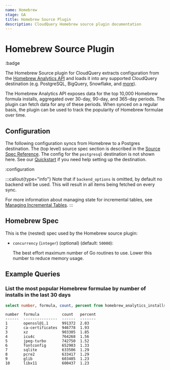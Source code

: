 ```yaml
---
name: Homebrew
stage: GA
title: Homebrew Source Plugin
description: CloudQuery Homebrew source plugin documentation
---
```


# Homebrew Source Plugin

:badge

The Homebrew Source plugin for CloudQuery extracts configuration from the [Homebrew Analytics API](https://formulae.brew.sh/analytics/) and loads it into any supported CloudQuery destination (e.g. PostgreSQL, BigQuery, Snowflake, and [more](/docs/plugins/destinations/overview)).

The Homebrew Analytics API exposes data for the top 10,000 Homebrew formula installs, aggregated over 30-day, 90-day, and 365-day periods. The plugin can fetch data for any of these periods. When synced on a regular basis, the plugin can be used to track the popularity of Homebrew formulae over time.

## Configuration

The following configuration syncs from Homebrew to a Postgres destination. The (top level) source spec section is described in the [Source Spec Reference](/docs/reference/source-spec). The config for the `postgresql` destination is not shown here. See our [Quickstart](/docs/quickstart) if you need help setting up the destination.

:configuration

:::callout{type="info"}
Note that if `backend_options` is omitted, by default no backend will be used.
This will result in all items being fetched on every sync.

For more information about managing state for incremental tables, see [Managing Incremental Tables](/docs/advanced-topics/managing-incremental-tables).
:::

## Homebrew Spec

This is the (nested) spec used by the Homebrew source plugin:

- `concurrency` (`integer`) (optional) (default: `50000`):

  The best effort maximum number of Go routines to use.
  Lower this number to reduce memory usage.

## Example Queries

### List the most popular Homebrew formulae by number of installs in the last 30 days

```sql copy
select number, formula, count, percent from homebrew_analytics_installs_30d order by number asc limit 10;
```

```text
number  formula          count   percent
------  ---------------  ------  -------
1       openssl@1.1      991372  2.03
2       ca-certificates  946778  1.93
3       xz               903305  1.85
4       icu4c            764268  1.56
5       jpeg-turbo       742750  1.52
6       fontconfig       652903  1.33
7       sqlite           633506  1.29
8       pcre2            633417  1.29
9       glib             603405  1.23
10      libx11           600437  1.23
```
